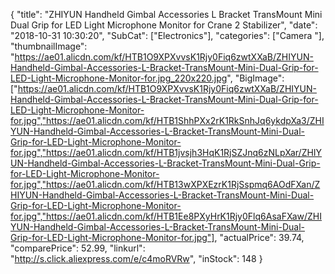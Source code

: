 {
	"title": "ZHIYUN Handheld Gimbal Accessories L Bracket TransMount Mini Dual Grip for LED Light  Microphone  Monitor for Crane 2 Stabilizer",
	"date": "2018-10-31 10:30:20",
	"SubCat": ["Electronics"],
	"categories": ["Camera "],
	"thumbnailImage": "https://ae01.alicdn.com/kf/HTB1O9XPXvvsK1Rjy0Fiq6zwtXXaB/ZHIYUN-Handheld-Gimbal-Accessories-L-Bracket-TransMount-Mini-Dual-Grip-for-LED-Light-Microphone-Monitor-for.jpg_220x220.jpg",
	"BigImage": ["https://ae01.alicdn.com/kf/HTB1O9XPXvvsK1Rjy0Fiq6zwtXXaB/ZHIYUN-Handheld-Gimbal-Accessories-L-Bracket-TransMount-Mini-Dual-Grip-for-LED-Light-Microphone-Monitor-for.jpg","https://ae01.alicdn.com/kf/HTB1ShhPXx2rK1RkSnhJq6ykdpXa3/ZHIYUN-Handheld-Gimbal-Accessories-L-Bracket-TransMount-Mini-Dual-Grip-for-LED-Light-Microphone-Monitor-for.jpg","https://ae01.alicdn.com/kf/HTB1jvsjh3HqK1RjSZJnq6zNLpXar/ZHIYUN-Handheld-Gimbal-Accessories-L-Bracket-TransMount-Mini-Dual-Grip-for-LED-Light-Microphone-Monitor-for.jpg","https://ae01.alicdn.com/kf/HTB13wXPXEzrK1RjSspmq6AOdFXan/ZHIYUN-Handheld-Gimbal-Accessories-L-Bracket-TransMount-Mini-Dual-Grip-for-LED-Light-Microphone-Monitor-for.jpg","https://ae01.alicdn.com/kf/HTB1Ee8PXyHrK1Rjy0Flq6AsaFXaw/ZHIYUN-Handheld-Gimbal-Accessories-L-Bracket-TransMount-Mini-Dual-Grip-for-LED-Light-Microphone-Monitor-for.jpg"],
	"actualPrice": 39.74,
	"comparePrice": 52.99,
	"linkurl": "http://s.click.aliexpress.com/e/c4moRVRw",
	"inStock": 148
}

